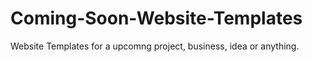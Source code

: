 # Coming-Soon-Website-Templates
Website Templates for a upcomng project, business, idea or anything.
